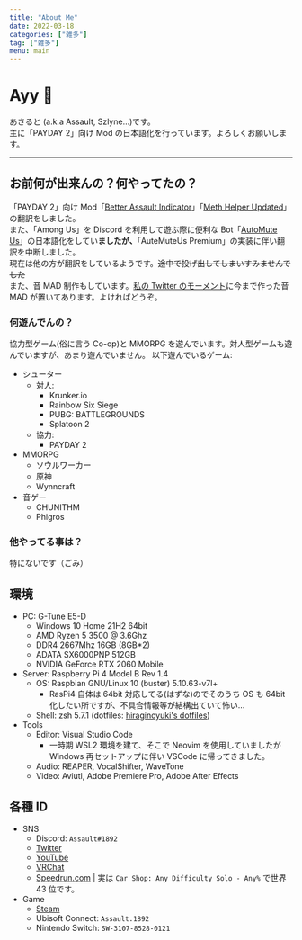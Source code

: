 ```yaml
---
title: "About Me"
date: 2022-03-18
categories: ["雑多"]
tag: ["雑多"]
menu: main
---
```


# Ayy 🥴

あさると (a.k.a Assault, Szlyne...)です。  
主に「PAYDAY 2」向け Mod の日本語化を行っています。よろしくお願いします。

---

## お前何が出来んの？何やってたの？

「PAYDAY 2」向け Mod「[Better Assault Indicator](https://modworkshop.net/mod/22712)」「[Meth Helper Updated](https://modworkshop.net/mod/25950)」の翻訳をしました。  
また、「Among Us」を Discord を利用して遊ぶ際に便利な Bot「[AutoMute Us](https://github.com/automuteus/automuteus)」の日本語化をしてい**ましたが、**「AuteMuteUs Premium」の実装に伴い翻訳を中断しました。  
現在は他の方が翻訳をしているようです。~~途中で投げ出してしまいすみませんでした~~  
また、音 MAD 制作もしています。[私の Twitter のモーメント](https://twitter.com/i/events/1473523822888243202)に今まで作った音 MAD が置いてあります。よければどうぞ。

### 何遊んでんの？

協力型ゲーム(俗に言う Co-op)と MMORPG を遊んでいます。対人型ゲームも遊んでいますが、あまり遊んでいません。
以下遊んでいるゲーム:

- シューター
  - 対人:
    - Krunker.io
    - Rainbow Six Siege
    - PUBG: BATTLEGROUNDS
    - Splatoon 2
  - 協力:
    - PAYDAY 2
- MMORPG
  - ソウルワーカー
  - 原神
  - Wynncraft
- 音ゲー
  - CHUNITHM
  - Phigros

### 他やってる事は？

特にないです（ごみ）

## 環境

- PC: G-Tune E5-D
  - Windows 10 Home 21H2 64bit
  - AMD Ryzen 5 3500 @ 3.6Ghz
  - DDR4 2667Mhz 16GB (8GB\*2)
  - ADATA SX6000PNP 512GB
  - NVIDIA GeForce RTX 2060 Mobile
- Server: Raspberry Pi 4 Model B Rev 1.4
  - OS: Raspbian GNU/Linux 10 (buster) 5.10.63-v7l+
    - RasPi4 自体は 64bit 対応してる(はずな)のでそのうち OS も 64bit 化したい所ですが、不具合情報等が結構出ていて怖い...
  - Shell: zsh 5.7.1 (dotfiles: [hiraginoyuki's dotfiles](https://github.com/hiraginoyuki/dotfiles))
- Tools
  - Editor: Visual Studio Code
    - 一時期 WSL2 環境を建て、そこで Neovim を使用していましたが Windows 再セットアップに伴い VSCode に帰ってきました。
  - Audio: REAPER, VocalShifter, WaveTone
  - Video: Aviutl, Adobe Premiere Pro, Adobe After Effects

## 各種 ID

- SNS
  - Discord: `Assault#1892`
  - [Twitter](https://twitter.com/SzlyNe_)
  - [YouTube](https://www.youtube.com/channel/UC2_oHHOyt4-eFFea-2s8k5g)
  - [VRChat](https://vrchat.com/home/user/usr_9dec4a38-a8e0-4b70-bd26-613c5d2ca9cf)
  - [Speedrun.com](https://www.speedrun.com/user/Assault1892) | 実は `Car Shop: Any Difficulty Solo - Any%` で世界 43 位です。
- Game
  - [Steam](https://steamcommunity.com/id/assault9807/)
  - Ubisoft Connect: `Assault.1892`
  - Nintendo Switch: `SW-3107-8528-0121`
